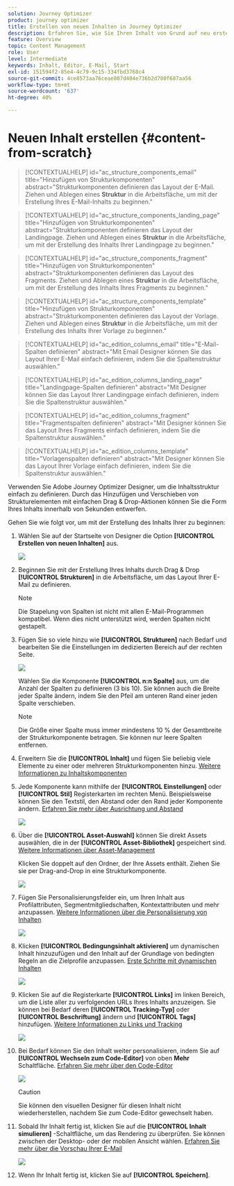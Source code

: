 ```yaml
---
solution: Journey Optimizer
product: journey optimizer
title: Erstellen von neuen Inhalten in Journey Optimizer
description: Erfahren Sie, wie Sie Ihren Inhalt von Grund auf neu erstellen
feature: Overview
topic: Content Management
role: User
level: Intermediate
keywords: Inhalt, Editor, E-Mail, Start
exl-id: 151594f2-85e4-4c79-9c15-334fbd3768c4
source-git-commit: 4ce8573aa76ceae807d404e736b2d780f687aa56
workflow-type: tm+mt
source-wordcount: '637'
ht-degree: 40%

---
```


# Neuen Inhalt erstellen {#content-from-scratch}

>[!CONTEXTUALHELP]
>id="ac_structure_components_email"
>title="Hinzufügen von Strukturkomponenten"
>abstract="Strukturkomponenten definieren das Layout der E-Mail. Ziehen und Ablegen eines **Struktur** in die Arbeitsfläche, um mit der Erstellung Ihres E-Mail-Inhalts zu beginnen."

>[!CONTEXTUALHELP]
>id="ac_structure_components_landing_page"
>title="Hinzufügen von Strukturkomponenten"
>abstract="Strukturkomponenten definieren das Layout der Landingpage. Ziehen und Ablegen eines **Struktur** in die Arbeitsfläche, um mit der Erstellung des Inhalts Ihrer Landingpage zu beginnen."

>[!CONTEXTUALHELP]
>id="ac_structure_components_fragment"
>title="Hinzufügen von Strukturkomponenten"
>abstract="Strukturkomponenten definieren das Layout des Fragments. Ziehen und Ablegen eines **Struktur** in die Arbeitsfläche, um mit der Erstellung des Inhalts Ihres Fragments zu beginnen."

>[!CONTEXTUALHELP]
>id="ac_structure_components_template"
>title="Hinzufügen von Strukturkomponenten"
>abstract="Strukturkomponenten definieren das Layout der Vorlage. Ziehen und Ablegen eines **Struktur** in die Arbeitsfläche, um mit der Erstellung des Inhalts Ihrer Vorlage zu beginnen."


>[!CONTEXTUALHELP]
>id="ac_edition_columns_email"
>title="E-Mail-Spalten definieren"
>abstract="Mit Email Designer können Sie das Layout Ihrer E-Mail einfach definieren, indem Sie die Spaltenstruktur auswählen."

>[!CONTEXTUALHELP]
>id="ac_edition_columns_landing_page"
>title="Landingpage-Spalten definieren"
>abstract="Mit Designer können Sie das Layout Ihrer Landingpage einfach definieren, indem Sie die Spaltenstruktur auswählen."

>[!CONTEXTUALHELP]
>id="ac_edition_columns_fragment"
>title="Fragmentspalten definieren"
>abstract="Mit Designer können Sie das Layout Ihres Fragments einfach definieren, indem Sie die Spaltenstruktur auswählen."

>[!CONTEXTUALHELP]
>id="ac_edition_columns_template"
>title="Vorlagenspalten definieren"
>abstract="Mit Designer können Sie das Layout Ihrer Vorlage einfach definieren, indem Sie die Spaltenstruktur auswählen."


Verwenden Sie Adobe Journey Optimizer Designer, um die Inhaltsstruktur einfach zu definieren. Durch das Hinzufügen und Verschieben von Strukturelementen mit einfachen Drag &amp; Drop-Aktionen können Sie die Form Ihres Inhalts innerhalb von Sekunden entwerfen.

Gehen Sie wie folgt vor, um mit der Erstellung des Inhalts Ihrer zu beginnen:

1. Wählen Sie auf der Startseite von Designer die Option **[!UICONTROL Erstellen von neuen Inhalten]** aus.

   ![](assets/email_designer.png)

1. Beginnen Sie mit der Erstellung Ihres Inhalts durch Drag &amp; Drop **[!UICONTROL Strukturen]** in die Arbeitsfläche, um das Layout Ihrer E-Mail zu definieren.

   >[!NOTE]
   >
   >Die Stapelung von Spalten ist nicht mit allen E-Mail-Programmen kompatibel. Wenn dies nicht unterstützt wird, werden Spalten nicht gestapelt.

   <!--Once placed in the email, you cannot move nor remove your components unless there is already a content component or a fragment placed inside. This is not true in AJO - TBC?-->

1. Fügen Sie so viele hinzu wie **[!UICONTROL Strukturen]** nach Bedarf und bearbeiten Sie die Einstellungen im dedizierten Bereich auf der rechten Seite.

   ![](assets/email_designer_structure_components.png)

   Wählen Sie die Komponente **[!UICONTROL n:n Spalte]** aus, um die Anzahl der Spalten zu definieren (3 bis 10). Sie können auch die Breite jeder Spalte ändern, indem Sie den Pfeil am unteren Rand einer jeden Spalte verschieben.

   >[!NOTE]
   >
   >Die Größe einer Spalte muss immer mindestens 10 % der Gesamtbreite der Strukturkomponente betragen. Sie können nur leere Spalten entfernen.

1. Erweitern Sie die **[!UICONTROL Inhalt]** und fügen Sie beliebig viele Elemente zu einer oder mehreren Strukturkomponenten hinzu. [Weitere Informationen zu Inhaltskomponenten](content-components.md)

1. Jede Komponente kann mithilfe der **[!UICONTROL Einstellungen]** oder **[!UICONTROL Stil]** Registerkarten im rechten Menü. Beispielsweise können Sie den Textstil, den Abstand oder den Rand jeder Komponente ändern. [Erfahren Sie mehr über Ausrichtung und Abstand](alignment-and-padding.md)

   ![](assets/email_designer_structure_component.png)

1. Über die **[!UICONTROL Asset-Auswahl]** können Sie direkt Assets auswählen, die in der **[!UICONTROL Asset-Bibliothek]** gespeichert sind. [Weitere Informationen über Asset-Management](assets-essentials.md)

   Klicken Sie doppelt auf den Ordner, der Ihre Assets enthält. Ziehen Sie sie per Drag-and-Drop in eine Strukturkomponente.

   ![](assets/email_designer_asset_picker.png)

1. Fügen Sie Personalisierungsfelder ein, um Ihren Inhalt aus Profilattributen, Segmentmitgliedschaften, Kontextattributen und mehr anzupassen. [Weitere Informationen über die Personalisierung von Inhalten](../personalization/personalize.md)

   ![](assets/email_designer_personalization.png)

1. Klicken **[!UICONTROL Bedingungsinhalt aktivieren]** um dynamischen Inhalt hinzuzufügen und den Inhalt auf der Grundlage von bedingten Regeln an die Zielprofile anzupassen. [Erste Schritte mit dynamischen Inhalten](../personalization/get-started-dynamic-content.md)

   ![](assets/email_designer_dynamic-content.png)

1. Klicken Sie auf die Registerkarte **[!UICONTROL Links]** im linken Bereich, um die Liste aller zu verfolgenden URLs Ihres Inhalts anzuzeigen. Sie können bei Bedarf deren **[!UICONTROL Tracking-Typ]** oder **[!UICONTROL Beschriftung]** ändern und **[!UICONTROL Tags]** hinzufügen. [Weitere Informationen zu Links und Tracking](message-tracking.md)

   ![](assets/email_designer_links.png)

1. Bei Bedarf können Sie den Inhalt weiter personalisieren, indem Sie auf **[!UICONTROL Wechseln zum Code-Editor]** von oben **Mehr** Schaltfläche. [Erfahren Sie mehr über den Code-Editor](code-content.md)

   ![](assets/email_designer_switch-to-code.png)

   >[!CAUTION]
   >
   >Sie können den visuellen Designer für diesen Inhalt nicht wiederherstellen, nachdem Sie zum Code-Editor gewechselt haben.

1. Sobald Ihr Inhalt fertig ist, klicken Sie auf die **[!UICONTROL Inhalt simulieren]** -Schaltfläche, um das Rendering zu überprüfen. Sie können zwischen der Desktop- oder der mobilen Ansicht wählen. [Erfahren Sie mehr über die Vorschau Ihrer E-Mail](preview.md)

   ![](assets/email_designer_simulate_content.png)

1. Wenn Ihr Inhalt fertig ist, klicken Sie auf **[!UICONTROL Speichern]**.

